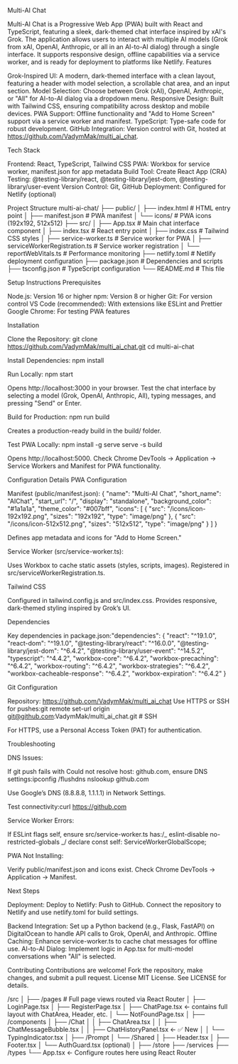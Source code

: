 Multi-AI Chat

Multi-AI Chat is a Progressive Web App (PWA) built with React and TypeScript, featuring a sleek, dark-themed chat interface inspired by xAI's Grok. The application allows users to interact with multiple AI models (Grok from xAI, OpenAI, Anthropic, or all in an AI-to-AI dialog) through a single interface. It supports responsive design, offline capabilities via a service worker, and is ready for deployment to platforms like Netlify.
Features

Grok-Inspired UI: A modern, dark-themed interface with a clean layout, featuring a header with model selection, a scrollable chat area, and an input section.
Model Selection: Choose between Grok (xAI), OpenAI, Anthropic, or "All" for AI-to-AI dialog via a dropdown menu.
Responsive Design: Built with Tailwind CSS, ensuring compatibility across desktop and mobile devices.
PWA Support: Offline functionality and "Add to Home Screen" support via a service worker and manifest.
TypeScript: Type-safe code for robust development.
GitHub Integration: Version control with Git, hosted at https://github.com/VadymMak/multi_ai_chat.

Tech Stack

Frontend: React, TypeScript, Tailwind CSS
PWA: Workbox for service worker, manifest.json for app metadata
Build Tool: Create React App (CRA)
Testing: @testing-library/react, @testing-library/jest-dom, @testing-library/user-event
Version Control: Git, GitHub
Deployment: Configured for Netlify (optional)

Project Structure
multi-ai-chat/
├── public/
│ ├── index.html # HTML entry point
│ ├── manifest.json # PWA manifest
│ └── icons/ # PWA icons (192x192, 512x512)
├── src/
│ ├── App.tsx # Main chat interface component
│ ├── index.tsx # React entry point
│ ├── index.css # Tailwind CSS styles
│ ├── service-worker.ts # Service worker for PWA
│ ├── serviceWorkerRegistration.ts # Service worker registration
│ └── reportWebVitals.ts # Performance monitoring
├── netlify.toml # Netlify deployment configuration
├── package.json # Dependencies and scripts
├── tsconfig.json # TypeScript configuration
└── README.md # This file

Setup Instructions
Prerequisites

Node.js: Version 16 or higher
npm: Version 8 or higher
Git: For version control
VS Code (recommended): With extensions like ESLint and Prettier
Google Chrome: For testing PWA features

Installation

Clone the Repository:
git clone https://github.com/VadymMak/multi_ai_chat.git
cd multi-ai-chat

Install Dependencies:
npm install

Run Locally:
npm start

Opens http://localhost:3000 in your browser.
Test the chat interface by selecting a model (Grok, OpenAI, Anthropic, All), typing messages, and pressing "Send" or Enter.

Build for Production:
npm run build

Creates a production-ready build in the build/ folder.

Test PWA Locally:
npm install -g serve
serve -s build

Opens http://localhost:5000.
Check Chrome DevTools → Application → Service Workers and Manifest for PWA functionality.

Configuration Details
PWA Configuration

Manifest (public/manifest.json):
{
"name": "Multi-AI Chat",
"short_name": "AIChat",
"start_url": "/",
"display": "standalone",
"background_color": "#1a1a1a",
"theme_color": "#007bff",
"icons": [
{
"src": "/icons/icon-192x192.png",
"sizes": "192x192",
"type": "image/png"
},
{
"src": "/icons/icon-512x512.png",
"sizes": "512x512",
"type": "image/png"
}
]
}

Defines app metadata and icons for "Add to Home Screen."

Service Worker (src/service-worker.ts):

Uses Workbox to cache static assets (styles, scripts, images).
Registered in src/serviceWorkerRegistration.ts.

Tailwind CSS

Configured in tailwind.config.js and src/index.css.
Provides responsive, dark-themed styling inspired by Grok’s UI.

Dependencies

Key dependencies in package.json:"dependencies": {
"react": "^19.1.0",
"react-dom": "^19.1.0",
"@testing-library/react": "^16.0.0",
"@testing-library/jest-dom": "^6.4.2",
"@testing-library/user-event": "^14.5.2",
"typescript": "^4.4.2",
"workbox-core": "^6.4.2",
"workbox-precaching": "^6.4.2",
"workbox-routing": "^6.4.2",
"workbox-strategies": "^6.4.2",
"workbox-cacheable-response": "^6.4.2",
"workbox-expiration": "^6.4.2"
}

Git Configuration

Repository: https://github.com/VadymMak/multi_ai_chat
Use HTTPS or SSH for pushes:git remote set-url origin git@github.com:VadymMak/multi_ai_chat.git # SSH

For HTTPS, use a Personal Access Token (PAT) for authentication.

Troubleshooting

DNS Issues:

If git push fails with Could not resolve host: github.com, ensure DNS settings:ipconfig /flushdns
nslookup github.com

Use Google’s DNS (8.8.8.8, 1.1.1.1) in Network Settings.

Test connectivity:curl https://github.com

Service Worker Errors:

If ESLint flags self, ensure src/service-worker.ts has:/_ eslint-disable no-restricted-globals _/
declare const self: ServiceWorkerGlobalScope;

PWA Not Installing:

Verify public/manifest.json and icons exist.
Check Chrome DevTools → Application → Manifest.

Next Steps

Deployment: Deploy to Netlify:
Push to GitHub.
Connect the repository to Netlify and use netlify.toml for build settings.

Backend Integration: Set up a Python backend (e.g., Flask, FastAPI) on DigitalOcean to handle API calls to Grok, OpenAI, and Anthropic.
Offline Caching: Enhance service-worker.ts to cache chat messages for offline use.
AI-to-AI Dialog: Implement logic in App.tsx for multi-model conversations when "All" is selected.

Contributing
Contributions are welcome! Fork the repository, make changes, and submit a pull request.
License
MIT License. See LICENSE for details.

/src
│
├── /pages # Full page views routed via React Router
│ ├── LoginPage.tsx
│ ├── RegisterPage.tsx
│ ├── ChatPage.tsx ← contains full layout with ChatArea, Header, etc.
│ └── NotFoundPage.tsx
│
├── /components
│ ├── /Chat
│ │ ├── ChatArea.tsx
│ │ ├── ChatMessageBubble.tsx
│ │ ├── ChatHistoryPanel.tsx ← ✅ New
│ │ └── TypingIndicator.tsx
│ ├── /Prompt
│ └── /Shared
│ ├── Header.tsx
│ ├── Footer.tsx
│ └── AuthGuard.tsx (optional)
│
├── /store
├── /services
├── /types
└── App.tsx ← Configure routes here using React Router
